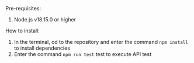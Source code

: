 Pre-requisites:
1. Node.js v18.15.0 or higher

How to install:
1. In the terminal, cd to the repository and enter the command `npm install` to install dependencies
2. Enter the command `npm run test` test to execute API test
